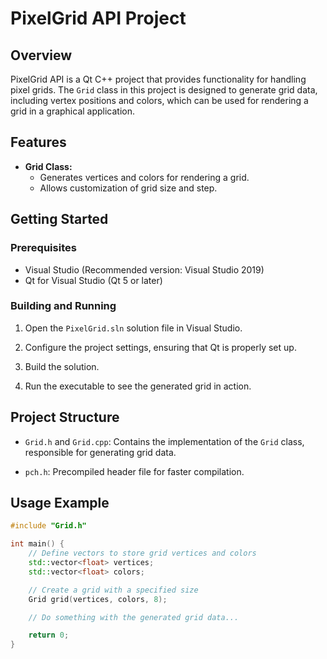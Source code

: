 # PixelGrid API Project

## Overview

PixelGrid API is a Qt C++ project that provides functionality for handling pixel grids. The `Grid` class in this project is designed to generate grid data, including vertex positions and colors, which can be used for rendering a grid in a graphical application.

## Features

- **Grid Class:**
  - Generates vertices and colors for rendering a grid.
  - Allows customization of grid size and step.

## Getting Started

### Prerequisites

- Visual Studio (Recommended version: Visual Studio 2019)
- Qt for Visual Studio (Qt 5 or later)

### Building and Running

1. Open the `PixelGrid.sln` solution file in Visual Studio.

2. Configure the project settings, ensuring that Qt is properly set up.

3. Build the solution.

4. Run the executable to see the generated grid in action.

## Project Structure

- `Grid.h` and `Grid.cpp`: Contains the implementation of the `Grid` class, responsible for generating grid data.

- `pch.h`: Precompiled header file for faster compilation.

## Usage Example

```cpp
#include "Grid.h"

int main() {
    // Define vectors to store grid vertices and colors
    std::vector<float> vertices;
    std::vector<float> colors;

    // Create a grid with a specified size
    Grid grid(vertices, colors, 8);

    // Do something with the generated grid data...

    return 0;
}
